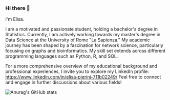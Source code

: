 ### Hi there 👋


I'm Elisa.

I am a motivated and passionate student, holding a bachelor's degree in Statistics. Currently, I am actively working towards my master's degree in Data Science at the University of Rome "La Sapienza." My academic journey has been shaped by a fascination for network science, particularly focusing on graphs and bioinformatics. My skill set extends across different programming languages such as Python, R, and SQL.

For a more comprehensive overview of my educational background and professional experiences, I invite you to explore my LinkedIn profile: 
https://www.linkedin.com/in/elisa-pierini-711b02249/
Feel free to connect and engage in further discussions about various fields!

![Anurag's GitHub stats](https://github-readme-stats.vercel.app/api?username=eelishh&theme=dark&show_icons=true)
